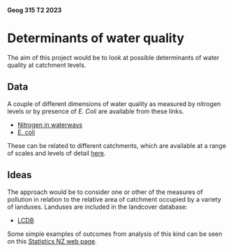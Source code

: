 **Geog 315 T2 2023**

# Determinants of water quality
The aim of this project would be to look at possible determinants of water quality at catchment levels.

## Data
A couple of different dimensions of water quality as measured by nitrogen levels or by presence of _E. Coli_ are available from these links.

+ [Nitrogen in waterways](https://data.mfe.govt.nz/search/?q=nitrogen)
+ [E. coli](https://data.mfe.govt.nz/layer/52698-median-escherichia-coli-concentration/)

These can be related to different catchments, which are available at a range of scales and levels of detail [here](https://data.mfe.govt.nz/search/?q=Catchments).

## Ideas
The approach would be to consider one or other of the measures of pollution in relation to the relative area of catchment occupied by a variety of landuses. Landuses are included in the landcover database:

+ [LCDB](https://lris.scinfo.org.nz/)

Some simple examples of outcomes from analysis of this kind can be seen on this [Statistics NZ web page](https://www.stats.govt.nz/indicators/river-water-quality-nitrogen).

